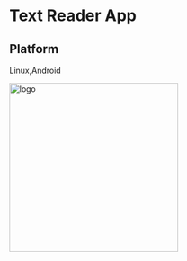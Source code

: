 # Text Reader App

## Platform 

Linux,Android

<img width="300" height="300" alt="logo" src="https://github.com/user-attachments/assets/9b531155-5611-469d-9819-7d1a97708f3d" />
